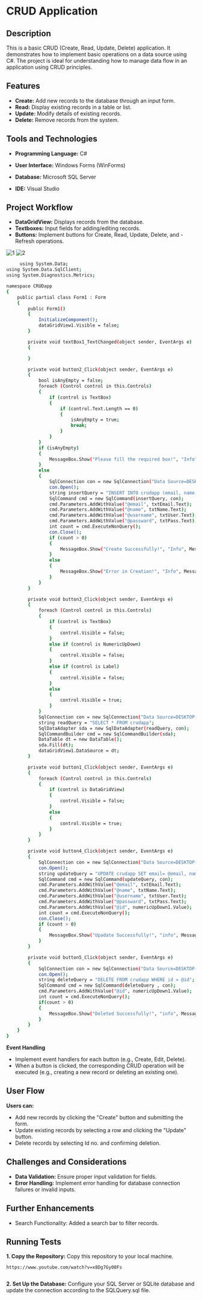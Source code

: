 
# CRUD Application




## Description

This is a basic CRUD (Create, Read, Update, Delete) application. It demonstrates how to implement basic operations on a data source using C#. The project is ideal for understanding how to manage data flow in an application using CRUD principles.


## Features

- **Create:** Add new records to the database through an input form.
- **Read:** Display existing records in a table or list.
- **Update:** Modify details of existing records.
- **Delete:** Remove records from the system.
## Tools and Technologies

- **Programming Language:** C#

- **User Interface:** Windows Forms (WinForms)

- **Database:** Microsoft SQL Server

- **IDE:** Visual Studio
##  Project Workflow

- **DataGridView:** Displays records from the database.
- **Textboxes:** Input fields for adding/editing records.
- **Buttons:** Implement buttons for Create, Read, Update, Delete, and - Refresh operations.

![1](https://github.com/user-attachments/assets/3865b73a-f268-4083-8866-4cbb4f50919b)
![2](https://github.com/user-attachments/assets/d602413a-c0bc-42c9-b373-7ce846ec02b6)




```bash
     using System.Data;
using System.Data.SqlClient;
using System.Diagnostics.Metrics;

namespace CRUDapp
{
    public partial class Form1 : Form
    {
        public Form1()
        {
            InitializeComponent();
            dataGridView1.Visible = false;
        }

        private void textBox1_TextChanged(object sender, EventArgs e)
        {

        }

        private void button2_Click(object sender, EventArgs e)
        {
            bool isAnyEmpty = false;
            foreach (Control control in this.Controls)
            {
                if (control is TextBox)
                {
                    if (control.Text.Length == 0)
                    {
                        isAnyEmpty = true;
                        break;
                    }
                }
            }
            if (isAnyEmpty)
            {
                MessageBox.Show("Please fill the required box!", "Info", MessageBoxButtons.OK, MessageBoxIcon.Information);
            }
            else
            {
                SqlConnection con = new SqlConnection("Data Source=DESKTOP-8R7LIFN\\SQLEXPRESS01;Initial Catalog=\"crud app\";Integrated Security=True;TrustServerCertificate=True");
                con.Open();
                string insertQuery = "INSERT INTO crudapp (email, name, username, passward) VALUES(@email, @name, @username, @passward)";
                SqlCommand cmd = new SqlCommand(insertQuery, con);
                cmd.Parameters.AddWithValue("@email", txtEmail.Text);
                cmd.Parameters.AddWithValue("@name", txtName.Text);
                cmd.Parameters.AddWithValue("@username", txtUser.Text);
                cmd.Parameters.AddWithValue("@passward", txtPass.Text);
                int count = cmd.ExecuteNonQuery();
                con.Close();
                if (count > 0)
                {
                    MessageBox.Show("Create Successfully!", "Info", MessageBoxButtons.OK, MessageBoxIcon.Information);
                }
                else
                {
                    MessageBox.Show("Error in Creation!", "Info", MessageBoxButtons.OK, MessageBoxIcon.Information);
                }
            }
        }

        private void button3_Click(object sender, EventArgs e)
        {
            foreach (Control control in this.Controls)
            {
                if (control is TextBox)
                {
                    control.Visible = false;
                }
                else if (control is NumericUpDown)
                {
                    control.Visible = false;
                }
                else if (control is Label)
                {
                    control.Visible = false;
                }
                else
                {
                    control.Visible = true;
                }
            }
            SqlConnection con = new SqlConnection("Data Source=DESKTOP-8R7LIFN\\SQLEXPRESS01;Initial Catalog=\"crud app\";Integrated Security=True;Encrypt=True;TrustServerCertificate=True");
            string readQuery = "SELECT * FROM crudapp";
            SqlDataAdapter sda = new SqlDataAdapter(readQuery, con);
            SqlCommandBuilder cmd = new SqlCommandBuilder(sda);
            DataTable dt = new DataTable();
            sda.Fill(dt);
            dataGridView1.DataSource = dt;
        }

        private void button1_Click(object sender, EventArgs e)
        {
            foreach (Control control in this.Controls)
            {
                if (control is DataGridView)
                {
                    control.Visible = false;
                }
                else
                {
                    control.Visible = true;
                }
            }
        }

        private void button4_Click(object sender, EventArgs e)
        {
            SqlConnection con = new SqlConnection("Data Source=DESKTOP-8R7LIFN\\SQLEXPRESS01;Initial Catalog=\"crud app\";Integrated Security=True;Encrypt=True;TrustServerCertificate=True");
            con.Open();
            string updateQuery = "UPDATE crudapp SET email= @email, name= @name, username= @username, passward= @passward WHERE id= @id";
            SqlCommand cmd = new SqlCommand(updateQuery, con);
            cmd.Parameters.AddWithValue("@email", txtEmail.Text);
            cmd.Parameters.AddWithValue("@name", txtName.Text);
            cmd.Parameters.AddWithValue("@username", txtUser.Text);
            cmd.Parameters.AddWithValue("@passward", txtPass.Text);
            cmd.Parameters.AddWithValue("@id", numericUpDown1.Value);
            int count = cmd.ExecuteNonQuery();
            con.Close();
            if (count > 0)
            {
                MessageBox.Show("Upadate Successfully!", "info", MessageBoxButtons.OK, MessageBoxIcon.Information);
            }
        }

        private void button5_Click(object sender, EventArgs e)
        {
            SqlConnection con = new SqlConnection("Data Source=DESKTOP-8R7LIFN\\SQLEXPRESS01;Initial Catalog=\"crud app\";Integrated Security=True;Encrypt=True;TrustServerCertificate=True");
            con.Open();
            string deleteQuery = "DELETE FROM crudapp WHERE id = @id";
            SqlCommand cmd = new SqlCommand(deleteQuery , con);
            cmd.Parameters.AddWithValue("@id", numericUpDown1.Value);
            int count = cmd.ExecuteNonQuery();
            if(count > 0)
            {
                MessageBox.Show("Deleted Successfully!", "info", MessageBoxButtons.OK, MessageBoxIcon.Information);
            }
        }
    }
}
```

**Event Handling**

- Implement event handlers for each button (e.g., Create, Edit, Delete).
- When a button is clicked, the corresponding CRUD operation will be executed (e.g., creating a new record or deleting an existing one).

## User Flow

**Users can:**

- Add new records by clicking the "Create" button and submitting the form.
- Update existing records by selecting a row and clicking the "Update" button.
- Delete records by selecting Id no. and confirming deletion.
## Challenges and Considerations

- **Data Validation:** Ensure proper input validation for fields.
- **Error Handling:** Implement error handling for database connection failures or invalid inputs.
## Further Enhancements

- Search Functionality: Added a search bar to filter records.
## Running Tests

**1. Copy the Repository:** Copy this repository to your local machine.
```base
https://www.youtube.com/watch?v=x8Dg7Gy00Fs
   
```

**2. Set Up the Database:** Configure your SQL Server or SQLite database and update the connection according to the SQLQuery.sql file.

